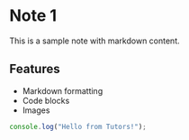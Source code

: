 # Note 1

This is a sample note with markdown content.

## Features

- Markdown formatting
- Code blocks
- Images

```javascript
console.log("Hello from Tutors!");
```

